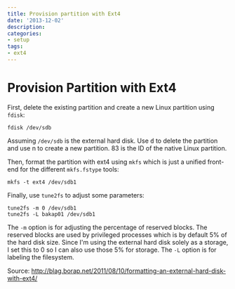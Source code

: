 ```yaml
---
title: Provision partition with Ext4
date: '2013-12-02'
description:
categories:
- setup
tags:
- ext4
---
```

# Provision Partition with Ext4

First, delete the existing partition and create a new
Linux partition using `fdisk`:

`fdisk /dev/sdb`

Assuming `/dev/sdb` is the external hard disk. Use <kbd>d</kbd> to delete the
partition and use n to create a new partition. 83 is the ID of the native Linux
partition.

Then, format the partition with ext4 using `mkfs` which is just a unified
front-end for the different `mkfs.fstype` tools:

`mkfs -t ext4 /dev/sdb1`

Finally, use `tune2fs` to adjust some parameters:
```
tune2fs -m 0 /dev/sdb1
tune2fs -L bakap01 /dev/sdb1
```
The `-m` option is for adjusting the percentage of reserved blocks.
The reserved blocks are used by privileged processes which is by default 5% of
the hard disk size. Since I'm using the external hard disk solely as a storage,
I set this to 0 so I can also use those 5% for storage. The `-L` option is for
labeling the filesystem.

Source: http://blag.borap.net/2011/08/10/formatting-an-external-hard-disk-with-ext4/
